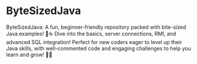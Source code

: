 # ByteSizedJava
ByteSizedJava: A fun, beginner-friendly repository packed with bite-sized Java examples! 🍏☕️ Dive into the basics, server connections, RMI, and advanced SQL integration! Perfect for new coders eager to level up their Java skills, with well-commented code and engaging challenges to help you learn and grow! 🚀✨
